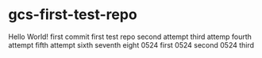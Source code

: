 # gcs-first-test-repo
Hello World! first commit
first test repo
second attempt
third attemp
fourth attempt
fifth attempt
sixth
seventh
eight
0524 first
0524 second
0524 third













